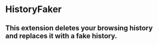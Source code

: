 # HistoryFaker
## This extension deletes your browsing history and replaces it with a fake history.


